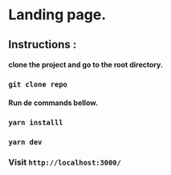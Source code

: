 # Landing page.

## Instructions : 

#### clone the project and go to the root directory.
### `git clone repo`

#### Run de commands bellow.

### `yarn installl`
### `yarn dev`
### Visit `http://localhost:3000/`


